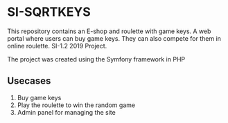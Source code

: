 # SI-SQRTKEYS

This repository contains an E-shop and roulette with game keys. A web portal where users can buy game keys. They can also compete for them in online roulette.
SI-1.2 2019 Project. 

The project was created using the Symfony framework in PHP

## Usecases
1. Buy game keys
2. Play the roulette to win the random game
3. Admin panel for managing the site

	
	
